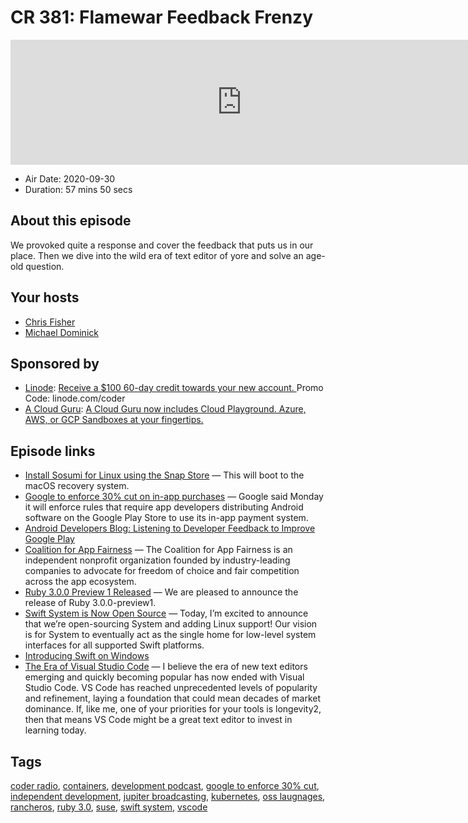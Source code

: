 # CR 381: Flamewar Feedback Frenzy

<iframe src="https://player.fireside.fm/v2/MLf2ZzhC+LudBffE9?theme=dark" width="740" height="200" frameborder="0" scrolling="no"></iframe>

* Air Date: 2020-09-30
* Duration: 57 mins 50 secs

## About this episode

We provoked quite a response and cover the feedback that puts us in our place. Then we dive into the wild era of text editor of yore and solve an age-old question.

## Your hosts
* [Chris Fisher](https://coder.show/hosts/chrislas)
* [Michael Dominick](https://coder.show/hosts/michael)

## Sponsored by

  * [Linode](https://linode.com/coder): [Receive a $100 60-day credit towards your new account. ](https://linode.com/coder) Promo Code: linode.com/coder
  * [A Cloud Guru](https://acloudguru.com): [A Cloud Guru now includes Cloud Playground. Azure, AWS, or GCP Sandboxes at your fingertips.](https://acloudguru.com)



## Episode links

  * [Install Sosumi for Linux using the Snap Store](https://snapcraft.io/sosumi "Install Sosumi for Linux using the Snap Store") — This will boot to the macOS recovery system.
  * [Google to enforce 30% cut on in-app purchases](https://www.cnbc.com/2020/09/28/google-to-enforce-30percent-cut-on-in-app-purchases-next-year.html "Google to enforce 30% cut on in-app purchases") — Google said Monday it will enforce rules that require app developers distributing Android software on the Google Play Store to use its in-app payment system.
  * [Android Developers Blog: Listening to Developer Feedback to Improve Google Play](https://android-developers.googleblog.com/2020/09/listening-to-developer-feedback-to.html "Android Developers Blog: Listening to Developer Feedback to Improve Google Play")
  * [Coalition for App Fairness](https://appfairness.org/ "Coalition for App Fairness") — The Coalition for App Fairness is an independent nonprofit organization founded by industry-leading companies to advocate for freedom of choice and fair competition across the app ecosystem.
  * [Ruby 3.0.0 Preview 1 Released](https://www.ruby-lang.org/en/news/2020/09/25/ruby-3-0-0-preview1-released/ "Ruby 3.0.0 Preview 1 Released") — We are pleased to announce the release of Ruby 3.0.0-preview1.
  * [Swift System is Now Open Source](https://swift.org/blog/swift-system/ "Swift System is Now Open Source") — Today, I’m excited to announce that we’re open-sourcing System and adding Linux support! Our vision is for System to eventually act as the single home for low-level system interfaces for all supported Swift platforms. 
  * [Introducing Swift on Windows](https://swift.org/blog/swift-on-windows/ "Introducing Swift on Windows")
  * [The Era of Visual Studio Code](https://blog.robenkleene.com/2020/09/21/the-era-of-visual-studio-code/ "The Era of Visual Studio Code") — I believe the era of new text editors emerging and quickly becoming popular has now ended with Visual Studio Code. VS Code has reached unprecedented levels of popularity and refinement, laying a foundation that could mean decades of market dominance. If, like me, one of your priorities for your tools is longevity2, then that means VS Code might be a great text editor to invest in learning today. 



## Tags

[coder radio](https://coder.show/tags/coder%20radio), [containers](https://coder.show/tags/containers), [development podcast](https://coder.show/tags/development%20podcast), [google to enforce 30% cut](https://coder.show/tags/google%20to%20enforce%2030%25%20cut), [independent  development](https://coder.show/tags/independent%20%20development), [jupiter broadcasting](https://coder.show/tags/jupiter%20broadcasting), [kubernetes](https://coder.show/tags/kubernetes), [oss laugnages](https://coder.show/tags/oss%20laugnages), [rancheros](https://coder.show/tags/rancheros), [ruby 3.0](https://coder.show/tags/ruby%203.0), [suse](https://coder.show/tags/suse), [swift system](https://coder.show/tags/swift%20system), [vscode](https://coder.show/tags/vscode)